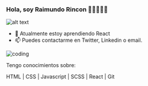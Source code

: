### Hola, soy Raimundo Rincon 👋🏻👨🏻‍💻
![alt text](https://www.codewars.com/users/rexdev08/badges/large)

<!--
**rexdev08/rexdev08** is a ✨ _special_ ✨ repository because its `README.md` (this file) appears on your GitHub profile.

Here are some ideas to get you started:

- 🔭 I’m currently working on ...

- 👯 I’m looking to collaborate on ...
- 🤔 I’m looking for help with ...
- 💬 Ask me about ...

- 😄 Pronouns: ...
- ⚡ Fun fact: ...
-->


- 🌱 Atualmente estoy aprendiendo React 
- 📫 Puedes contactarme en Twitter, Linkedin o email.

![coding](https://user-images.githubusercontent.com/101665808/195746743-c3f64ae4-34ae-46f0-85d6-1aaffb506734.gif)


Tengo conocimientos sobre:

HTML | CSS | Javascript | SCSS | React | Git
